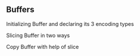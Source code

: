 
## Buffers

Initializing Buffer and declaring its 3 encoding types

Slicing Buffer in two ways

Copy Buffer with help of slice